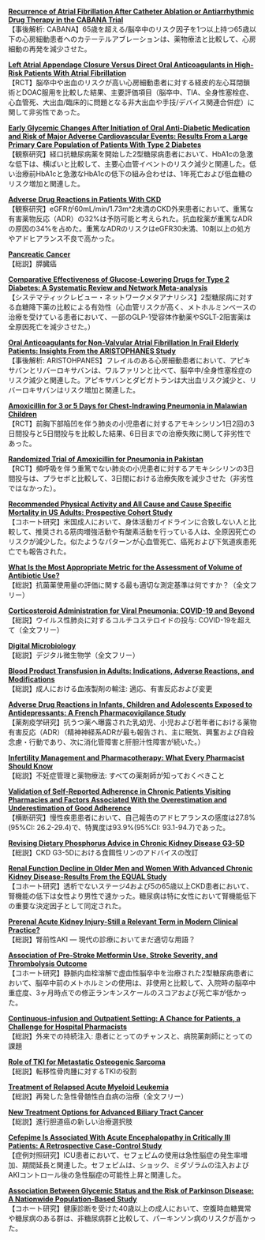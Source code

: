 [**Recurrence of Atrial Fibrillation After Catheter Ablation or Antiarrhythmic Drug Therapy in the CABANA Trial**](https://pubmed.ncbi.nlm.nih.gov/32586583/)  
【事後解析: CABANA】65歳を超える/脳卒中のリスク因子を1つ以上持つ65歳以下の心房細動患者へのカテーテルアブレーションは、薬物療法と比較して、心房細動の再発を減少させた。

[**Left Atrial Appendage Closure Versus Direct Oral Anticoagulants in High-Risk Patients With Atrial Fibrillation**](https://pubmed.ncbi.nlm.nih.gov/32586585/)  
【RCT】脳卒中や出血のリスクが高い心房細動患者に対する経皮的左心耳閉鎖術とDOAC服用を比較した結果、主要評価項目（脳卒中、TIA、全身性塞栓症、心血管死、大出血/臨床的に問題となる非大出血や手技/デバイス関連合併症）に関して非劣性であった。

[**Early Glycemic Changes After Initiation of Oral Anti-Diabetic Medication and Risk of Major Adverse Cardiovascular Events: Results From a Large Primary Care Population of Patients With Type 2 Diabetes**](https://pubmed.ncbi.nlm.nih.gov/32614428/)  
【観察研究】経口抗糖尿病薬を開始した2型糖尿病患者において、HbA1cの急激な低下は、横ばいと比較して、主要心血管イベントのリスク減少と関連した。低い治療前HbA1cと急激なHbA1cの低下の組み合わせは、1年死亡および低血糖のリスク増加と関連した。

[**Adverse Drug Reactions in Patients With CKD**](https://pubmed.ncbi.nlm.nih.gov/32611662/)  
【観察研究】eGFRが60mL/min/1.73m^2未満のCKD外来患者において、重篤な有害薬物反応（ADR）の32%は予防可能と考えられた。抗血栓薬が重篤なADRの原因の34%を占めた。重篤なADRのリスクはeGFR30未満、10剤以上の処方やアドヒアランス不良で高かった。

[**Pancreatic Cancer**](https://pubmed.ncbi.nlm.nih.gov/32593337/)  
【総説】膵臓癌

[**Comparative Effectiveness of Glucose-Lowering Drugs for Type 2 Diabetes: A Systematic Review and Network Meta-analysis**](https://pubmed.ncbi.nlm.nih.gov/32598218/)  
【システマティックレビュー・ネットワークメタアナリシス】2型糖尿病に対する血糖降下薬の比較による有効性（心血管リスクが高く、メトホルミンベースの治療を受けている患者において、一部のGLP-1受容体作動薬やSGLT-2阻害薬は全原因死亡を減少させた。）

[**Oral Anticoagulants for Non-Valvular Atrial Fibrillation In Frail Elderly Patients: Insights From the ARISTOPHANES Study**](https://pubmed.ncbi.nlm.nih.gov/32602228/)  
【事後解析: ARISTOHPANES】フレイルのある心房細動患者において、アピキサバンとリバーロキサバンは、ワルファリンと比べて、脳卒中/全身性塞栓症のリスク減少と関連した。アピキサバンとダビガトランは大出血リスク減少と、リバーロキサバンはリスク増加と関連した。

[**Amoxicillin for 3 or 5 Days for Chest-Indrawing Pneumonia in Malawian Children**](https://pubmed.ncbi.nlm.nih.gov/32609979/)  
【RCT】前胸下部陥凹を伴う肺炎の小児患者に対するアモキシシリン1日2回の3日間投与と5日間投与を比較した結果、6日目までの治療失敗に関して非劣性であった。

[**Randomized Trial of Amoxicillin for Pneumonia in Pakistan**](https://pubmed.ncbi.nlm.nih.gov/32609980/)  
【RCT】頻呼吸を伴う重篤でない肺炎の小児患者に対するアモキシシリンの3日間投与は、プラセボと比較して、3日間における治療失敗を減少させた（非劣性ではなかった）。

[**Recommended Physical Activity and All Cause and Cause Specific Mortality in US Adults: Prospective Cohort Study**](https://pubmed.ncbi.nlm.nih.gov/32611588/)  
【コホート研究】米国成人において、身体活動ガイドラインに合致しない人と比較して、推奨される筋肉増強活動や有酸素活動を行っている人は、全原因死亡のリスクが減少した。似たようなパターンが心血管死亡、癌死および下気道疾患死亡でも報告された。

[**What Is the Most Appropriate Metric for the Assessment of Volume of Antibiotic Use?**](https://pubmed.ncbi.nlm.nih.gov/32601697/)  
【総説】抗菌薬使用量の評価に関する最も適切な測定基準は何ですか？（全文フリー）

[**Corticosteroid Administration for Viral Pneumonia: COVID-19 and Beyond**](https://pubmed.ncbi.nlm.nih.gov/32603802/)  
【総説】ウイルス性肺炎に対するコルチコステロイドの投与: COVID-19を超えて（全文フリー）

[**Digital Microbiology**](https://pubmed.ncbi.nlm.nih.gov/32603804/)  
【総説】デジタル微生物学（全文フリー）

[**Blood Product Transfusion in Adults: Indications, Adverse Reactions, and Modifications**](https://pubmed.ncbi.nlm.nih.gov/32603068/)  
【総説】成人における血液製剤の輸注: 適応、有害反応および変更

[**Adverse Drug Reactions in Infants, Children and Adolescents Exposed to Antidepressants: A French Pharmacovigilance Study**](https://pubmed.ncbi.nlm.nih.gov/32588107/)  
【薬剤疫学研究】抗うつ薬へ曝露された乳幼児、小児および若年者における薬物有害反応（ADR）（精神神経系ADRが最も報告され、主に眠気、興奮および自殺念慮・行動であり、次に消化管障害と肝胆汁性障害が続いた。）

[**Infertility Management and Pharmacotherapy: What Every Pharmacist Should Know**](https://pubmed.ncbi.nlm.nih.gov/32588713/)  
【総説】不妊症管理と薬物療法: すべての薬剤師が知っておくべきこと

[**Validation of Self-Reported Adherence in Chronic Patients Visiting Pharmacies and Factors Associated With the Overestimation and Underestimation of Good Adherence**](https://pubmed.ncbi.nlm.nih.gov/32613537/)  
【横断研究】慢性疾患患者において、自己報告のアドヒアランスの感度は27.8%(95%CI: 26.2-29.4)で、特異度は93.9%(95%CI: 93.1-94.7)であった。

[**Revising Dietary Phosphorus Advice in Chronic Kidney Disease G3-5D**](https://pubmed.ncbi.nlm.nih.gov/32586712/)  
【総説】CKD G3-5Dにおける食餌性リンのアドバイスの改訂

[**Renal Function Decline in Older Men and Women With Advanced Chronic Kidney Disease-Results From the EQUAL Study**](https://pubmed.ncbi.nlm.nih.gov/32591814/)  
【コホート研究】透析でないステージ4および5の65歳以上CKD患者において、腎機能の低下は女性より男性で速かった。糖尿病は特に女性において腎機能低下の重要な決定因子として同定された。

[**Prerenal Acute Kidney Injury-Still a Relevant Term in Modern Clinical Practice?**](https://pubmed.ncbi.nlm.nih.gov/32596733/)  
【総説】腎前性AKI — 現代の診療においてまだ適切な用語？

[**Association of Pre-Stroke Metformin Use, Stroke Severity, and Thrombolysis Outcome**](https://pubmed.ncbi.nlm.nih.gov/32601121/)  
【コホート研究】静脈内血栓溶解で虚血性脳卒中を治療された2型糖尿病患者において、脳卒中前のメトホルミンの使用は、非使用と比較して、入院時の脳卒中重症度、3ヶ月時点での修正ランキンスケールのスコアおよび死亡率が低かった。

[**Continuous-infusion and Outpatient Setting: A Chance for Patients, a Challenge for Hospital Pharmacists**](https://pubmed.ncbi.nlm.nih.gov/32594844/)  
【総説】外来での持続注入: 患者にとってのチャンスと、病院薬剤師にとっての課題

[**Role of TKI for Metastatic Osteogenic Sarcoma**](https://pubmed.ncbi.nlm.nih.gov/32601895/)  
【総説】転移性骨肉腫に対するTKIの役割

[**Treatment of Relapsed Acute Myeloid Leukemia**](https://pubmed.ncbi.nlm.nih.gov/32601974/)  
【総説】再発した急性骨髄性白血病の治療（全文フリー）

[**New Treatment Options for Advanced Biliary Tract Cancer**](https://pubmed.ncbi.nlm.nih.gov/32602010/)  
【総説】進行胆道癌の新しい治療選択肢

[**Cefepime Is Associated With Acute Encephalopathy in Critically Ill Patients: A Retrospective Case-Control Study**](https://pubmed.ncbi.nlm.nih.gov/32613426/)  
【症例対照研究】ICU患者において、セフェピムの使用は急性脳症の発生率増加、期間延長と関連した。セフェピムは、ショック、ミダゾラムの注入およびAKIコントロール後の急性脳症の可能性上昇と関連した。

[**Association Between Glycemic Status and the Risk of Parkinson Disease: A Nationwide Population-Based Study**](https://pubmed.ncbi.nlm.nih.gov/32611610/)  
【コホート研究】健康診断を受けた40歳以上の成人において、空腹時血糖異常や糖尿病のある群は、非糖尿病群と比較して、パーキンソン病のリスクが高かった。
